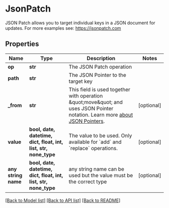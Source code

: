 # JsonPatch

JSON Patch allows you to target individual keys in a JSON document for updates.  For more examples see: https://jsonpatch.com

## Properties
Name | Type | Description | Notes
------------ | ------------- | ------------- | -------------
**op** | **str** | The JSON Patch operation | 
**path** | **str** | The JSON Pointer to the target key | 
**_from** | **str** | This field is used together with operation \&quot;move\&quot; and uses JSON Pointer notation.  Learn more [about JSON Pointers](https://datatracker.ietf.org/doc/html/rfc6901#section-5). | [optional] 
**value** | **bool, date, datetime, dict, float, int, list, str, none_type** | The value to be used. Only available for &#x60;add&#x60; and &#x60;replace&#x60; operations. | [optional] 
**any string name** | **bool, date, datetime, dict, float, int, list, str, none_type** | any string name can be used but the value must be the correct type | [optional]

[[Back to Model list]](../README.md#documentation-for-models) [[Back to API list]](../README.md#documentation-for-api-endpoints) [[Back to README]](../README.md)


